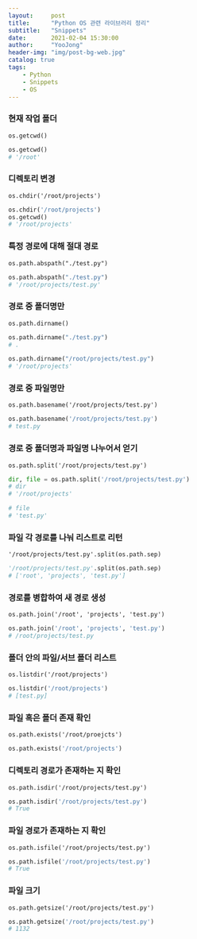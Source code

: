 ```yaml
---
layout:     post
title:      "Python OS 관련 라이브러리 정리"
subtitle:   "Snippets"
date:       2021-02-04 15:30:00
author:     "YooJong"
header-img: "img/post-bg-web.jpg"
catalog: true
tags:
    - Python
    - Snippets
    - OS
---
```




### 현재 작업 폴더

`os.getcwd()`

```python
os.getcwd()
# '/root'
```

### 디렉토리 변경

`os.chdir('/root/projects')`

```python
os.chdir('/root/projects')
os.getcwd()
# '/root/projects'
```

### 특정 경로에 대해 절대 경로

`os.path.abspath("./test.py")`

```python
os.path.abspath("./test.py")
# '/root/projects/test.py'
```

### 경로 중 폴더명만

`os.path.dirname()`

```python
os.path.dirname("./test.py")
# .

os.path.dirname("/root/projects/test.py")
# '/root/projects'
```

### 경로 중 파일명만

`os.path.basename('/root/projects/test.py')`

```python
os.path.basename('/root/projects/test.py')
# test.py
```

### 경로 중 폴더명과 파일명 나누어서 얻기

`os.path.split('/root/projects/test.py')`

```python
dir, file = os.path.split('/root/projects/test.py')
# dir
# '/root/projects'

# file
# 'test.py'
```


### 파일 각 경로를 나눠 리스트로 리턴

`'/root/projects/test.py'.split(os.path.sep)`

```python
'/root/projects/test.py'.split(os.path.sep)
# ['root', 'projects', 'test.py']
```

### 경로를 병합하여 새 경로 생성

`os.path.join('/root', 'projects', 'test.py')`

```python
os.path.join('/root', 'projects', 'test.py')
# /root/projects/test.py
```

### 폴더 안의 파일/서브 폴더 리스트

`os.listdir('/root/projects')`

```python
os.listdir('/root/projects')
# [test.py]
```

### 파일 혹은 폴더 존재 확인

`os.path.exists('/root/proejcts')`

```python
os.path.exists('/root/projects')
```

### 디렉토리 경로가 존재하는 지 확인

`os.path.isdir('/root/projects/test.py')`

```python
os.path.isdir('/root/projects/test.py')
# True
```

### 파일 경로가 존재하는 지 확인

`os.path.isfile('/root/projects/test.py')`

```python
os.path.isfile('/root/projects/test.py')
# True
```

### 파일 크기

`os.path.getsize('/root/projects/test.py')`

```python
os.path.getsize('/root/projects/test.py')
# 1132
```